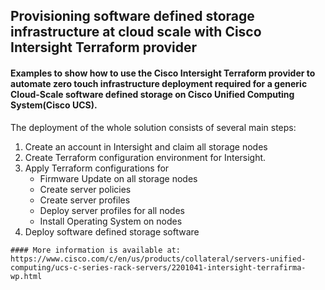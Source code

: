 ## Provisioning software defined storage infrastructure at cloud scale with Cisco Intersight Terraform provider 


#### Examples to show how to use the Cisco Intersight Terraform provider to automate zero touch infrastructure deployment required for a generic Cloud-Scale software defined storage on Cisco Unified Computing System(Cisco UCS). 


The deployment of the whole solution consists of several main steps:
1.	Create an account in Intersight and claim all storage nodes
2.	Create Terraform configuration environment for Intersight.
3.	Apply Terraform configurations for 
      * Firmware Update on all storage nodes 
      * Create server policies 
      * Create server profiles 
      * Deploy server profiles for all nodes 
      * Install Operating System on nodes 
4.	Deploy software defined storage software

```
#### More information is available at: https://www.cisco.com/c/en/us/products/collateral/servers-unified-computing/ucs-c-series-rack-servers/2201041-intersight-terrafirma-wp.html
```
